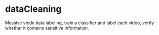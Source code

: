 # dataCleaning
Massive viedo data labeling, train a classifier and label each
video, verify whether it contains sensitive information.
